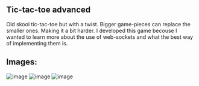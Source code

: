 ## Tic-tac-toe advanced
Old skool tic-tac-toe but with a twist. Bigger game-pieces can replace the smaller ones. Making it a bit harder. I developed this game becouse I wanted to learn more about the use of web-sockets and what the best way of implementing them is.

## Images:
![image](https://user-images.githubusercontent.com/28593493/195423052-66c65b6d-1ddd-4157-be9e-81f7f4cffa8f.png)
![image](https://user-images.githubusercontent.com/28593493/195423128-837b5daa-4edc-4e7c-ba84-2a1d19a182ad.png)
![image](https://user-images.githubusercontent.com/28593493/195423236-f07ddaa9-208b-4daa-b5bd-0d64a4131bdd.png)
